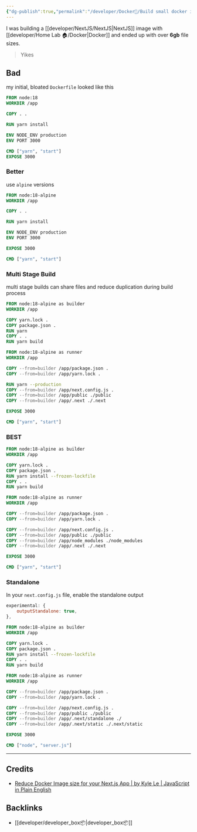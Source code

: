 ```yaml
---
{"dg-publish":true,"permalink":"/developer/Docker🐳/Build small docker image sizes/"}
---
```


I was building a [[developer/NextJS/NextJS\|NextJS]] image with [[developer/Home Lab 🏠/Docker\|Docker]] and ended up with over **6gb** file sizes. 

> Yikes

## Bad

my initial,  bloated `Dockerfile` looked like this

```Dockerfile
FROM node:18
WORKDIR /app

COPY . .

RUN yarn install

ENV NODE_ENV production
ENV PORT 3000

CMD ["yarn", "start"]
EXPOSE 3000
```

### Better

use `alpine` versions
```Dockerfile
FROM node:18-alpine
WORKDIR /app

COPY . .

RUN yarn install

ENV NODE_ENV production
ENV PORT 3000

EXPOSE 3000

CMD ["yarn", "start"]

```

### Multi Stage Build

multi stage builds can share files and reduce duplication during build process
```Dockerfile
FROM node:18-alpine as builder
WORKDIR /app

COPY yarn.lock .
COPY package.json .
RUN yarn
COPY . .
RUN yarn build

FROM node:18-alpine as runner
WORKDIR /app

COPY --from=builder /app/package.json .
COPY --from=builder /app/yarn.lock .

RUN yarn --production
COPY --from=builder /app/next.config.js .
COPY --from=builder /app/public ./public
COPY --from=builder /app/.next ./.next

EXPOSE 3000

CMD ["yarn", "start"]

```

### BEST
```Dockerfile
FROM node:18-alpine as builder
WORKDIR /app

COPY yarn.lock .
COPY package.json .
RUN yarn install --frozen-lockfile
COPY . .
RUN yarn build

FROM node:18-alpine as runner
WORKDIR /app

COPY --from=builder /app/package.json .
COPY --from=builder /app/yarn.lock .

COPY --from=builder /app/next.config.js .
COPY --from=builder /app/public ./public
COPY --from=builder /app/node_modules ./node_modules
COPY --from=builder /app/.next ./.next

EXPOSE 3000

CMD ["yarn", "start"]

```


### Standalone
In your `next.config.js` file, enable the standalone output
```js
experimental: {  
	outputStandalone: true,  
},
```

```Dockerfile
FROM node:18-alpine as builder
WORKDIR /app

COPY yarn.lock .
COPY package.json .
RUN yarn install --frozen-lockfile
COPY . .
RUN yarn build

FROM node:18-alpine as runner
WORKDIR /app

COPY --from=builder /app/package.json .
COPY --from=builder /app/yarn.lock .

COPY --from=builder /app/next.config.js .
COPY --from=builder /app/public ./public
COPY --from=builder /app/.next/standalone ./
COPY --from=builder /app/.next/static ./.next/static

EXPOSE 3000

CMD ["node", "server.js"]

```
---
## Credits
- [Reduce Docker Image size for your Next.js App | by Kyle Le | JavaScript in Plain English](https://javascript.plainenglish.io/reduce-docker-image-size-for-your-next-js-app-bcb65d322222)
## Backlinks
- [[developer/developer_box📦\|developer_box📦]]